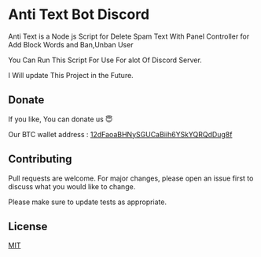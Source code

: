 # Anti Text Bot Discord


Anti Text is a Node js Script for Delete Spam Text With Panel Controller for Add Block Words and Ban,Unban User

You Can Run This Script For Use For alot Of Discord Server.

I Will update This Project in the Future.


## Donate

If you like, You can donate us 😇

Our BTC wallet address : [12dFaoaBHNySGUCaBiih6YSkYQRQdDug8f]()


## Contributing
Pull requests are welcome. For major changes, please open an issue first to discuss what you would like to change.

Please make sure to update tests as appropriate.

## License
[MIT](https://choosealicense.com/licenses/mit/)
